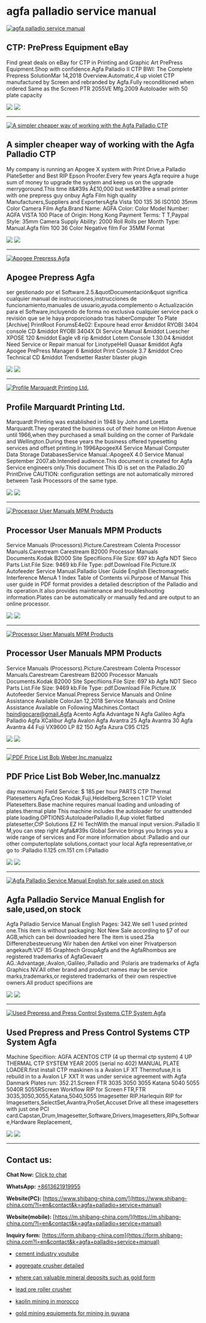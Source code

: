 # agfa palladio service manual

<a href="https://swt.shibang-china.com/?l=en&img&k=agfa+palladio+service+manual" target="_blank">![agfa palladio service manual](http://static.shibang-china.com/all-800x300/306.jpg)</a>

## CTP: PrePress Equipment eBay
Find great deals on eBay for CTP in Printing and Graphic Art PrePress Equipment.Shop with confidence.Agfa Palladio II CTP BWI: The Complete Prepress SolutionMar 14,2018 Overview.Automatic,4 up violet CTP manufactured by Screen and rebranded by Agfa.Fully reconditioned when ordered Same as the Screen PTR 2055VE Mfg.2009 Autoloader with 50 plate capacity


<a href="https://whatsapp.shibangsoft.com/WhatsApp.php" target="_blank" title="WhatsApp">![](http://static.shibang-china.com/icon/whatsapp.png)</a> <a href="https://swt.shibang-china.com/?l=en&icon&k=agfa+palladio+service+manual" target="_blank">![](http://static.shibang-china.com/icon/chat-en.png)</a>

---

<a href="https://swt.shibang-china.com/?l=en&img&k=agfa+palladio+service+manual" target="_blank">![A simpler cheaper way of working with the Agfa Palladio CTP](http://static.shibang-china.com/all-800x300/1093.jpg)</a>

## A simpler cheaper way of working with the Agfa Palladio CTP
My company is running an Apogee X system with Print Drive,a Palladio PlateSetter and Best RIP Epson Proofer.Every few years Agfa require a huge sum of money to upgrade the system and keep us on the upgrade merrygoround.This time it&#39s Â£10,000 but we&#39re a small printer with one prepress guy onbuy Agfa Film high quality Manufacturers,Suppliers and ExportersAgfa Vista 100 135 36 ISO100 35mm Color Camera Film Agfa.Brand Name: AGFA Color: Color Model Number: AGFA VISTA 100 Place of Origin: Hong Kong Payment Terms: T T,Paypal Style: 35mm Camera Supply Ability: 2000 Roll Rolls per Month Type: Manual.Agfa film 100 36 Color Negative film For 35MM Format


<a href="https://whatsapp.shibangsoft.com/WhatsApp.php" target="_blank" title="WhatsApp">![](http://static.shibang-china.com/icon/whatsapp.png)</a> <a href="https://swt.shibang-china.com/?l=en&icon&k=agfa+palladio+service+manual" target="_blank">![](http://static.shibang-china.com/icon/chat-en.png)</a>

---

<a href="https://swt.shibang-china.com/?l=en&img&k=agfa+palladio+service+manual" target="_blank">![Apogee Prepress Agfa](http://static.shibang-china.com/all-800x300/465.jpg)</a>

## Apogee Prepress Agfa
ser gestionado por el Software.2.5.&quotDocumentación&quot significa cualquier manual de instrucciones,instrucciones de funcionamiento,manuales de usuario,ayuda.complemento o Actualización para el Software,incluyendo de forma no exclusiva cualquier service pack o revisión que se le haya proporcionado tras haberComputer To Plate [Archive] PrintRoot ForumsE4e02: Expoure head error &middot RYOBI 3404 console CD &middot RYOBI 3404X DI Service Manual &middot Luescher XPOSE 120 &middot Eagle v8 rip &middot Lotem Console 1.30.04 &middot Need Service or Repair manual for LinotypeHell Quasar &middot Agfa Apogee PrePress Manager 6 &middot Print Console 3.7 &middot Creo Technical CD &middot Trendsetter Raster blaster plugin


<a href="https://whatsapp.shibangsoft.com/WhatsApp.php" target="_blank" title="WhatsApp">![](http://static.shibang-china.com/icon/whatsapp.png)</a> <a href="https://swt.shibang-china.com/?l=en&icon&k=agfa+palladio+service+manual" target="_blank">![](http://static.shibang-china.com/icon/chat-en.png)</a>

---

<a href="https://swt.shibang-china.com/?l=en&img&k=agfa+palladio+service+manual" target="_blank">![Profile Marquardt Printing Ltd.](http://static.shibang-china.com/all-800x300/138.jpg)</a>

## Profile Marquardt Printing Ltd.
Marquardt Printing was established in 1948 by John and Loretta Marquardt.They operated the business out of their home on Hinton Avenue until 1966,when they purchased a small building on the corner of Parkdale and Wellington.During these years the business offered typesetting services and offset printing.In 1996ApogeeX4 Service Manual Computer Data Storage DatabasesService Manual.:ApogeeX 4.0 Service Manual September 2007.ab.Intended audience.This document is created for Agfa Service engineers only.This document This ID is set on the Palladio.20 PrintDrive CAUTION: configuration settings are not automatically mirrored between Task Processors of the same type.


<a href="https://whatsapp.shibangsoft.com/WhatsApp.php" target="_blank" title="WhatsApp">![](http://static.shibang-china.com/icon/whatsapp.png)</a> <a href="https://swt.shibang-china.com/?l=en&icon&k=agfa+palladio+service+manual" target="_blank">![](http://static.shibang-china.com/icon/chat-en.png)</a>

---

<a href="https://swt.shibang-china.com/?l=en&img&k=agfa+palladio+service+manual" target="_blank">![Processor User Manuals MPM Products](http://static.shibang-china.com/all-800x300/1076.jpg)</a>

## Processor User Manuals MPM Products
Service Manuals (Processors).Picture.Carestream Colenta Processor Manuals.Carestream Carestream B2000 Processor Manuals Documents.Kodak B2000 Site Specifiions.File Size: 697 kb Agfa NDT Sieco Parts List.File Size: 9469 kb.File Type: pdf.Download File.Picture.IX Autofeeder Service Manual.Palladio User Guide English Electromagnetic Interference MenuA 1 Index Table of Contents vii.Purpose of Manual This user guide in PDF format provides a detailed description of the Palladio and its operation.It also provides maintenance and troubleshooting information.Plates can be automatically or manually fed.and are output to an online processor.


<a href="https://whatsapp.shibangsoft.com/WhatsApp.php" target="_blank" title="WhatsApp">![](http://static.shibang-china.com/icon/whatsapp.png)</a> <a href="https://swt.shibang-china.com/?l=en&icon&k=agfa+palladio+service+manual" target="_blank">![](http://static.shibang-china.com/icon/chat-en.png)</a>

---

<a href="https://swt.shibang-china.com/?l=en&img&k=agfa+palladio+service+manual" target="_blank">![Processor User Manuals MPM Products](http://static.shibang-china.com/all-800x300/468.jpg)</a>

## Processor User Manuals MPM Products
Service Manuals (Processors).Picture.Carestream Colenta Processor Manuals.Carestream Carestream B2000 Processor Manuals Documents.Kodak B2000 Site Specifiions.File Size: 697 kb Agfa NDT Sieco Parts List.File Size: 9469 kb.File Type: pdf.Download File.Picture.IX Autofeeder Service Manual.Prepress Service Manuals and Online Assistance Available ColorJan 12,2018 Service Manuals and Online Assistance Available on Following Machines.Contact hpindigocare@gmail.Agfa Acento Agfa Advantage N Agfa Galileo Agfa Palladio Agfa XCalibur Agfa Avalon Agfa Avantra 25 Agfa Avantra 30 Agfa Avantra 44 Fuji VX9600 LP 82 150 Agfa Azura C95 C125


<a href="https://whatsapp.shibangsoft.com/WhatsApp.php" target="_blank" title="WhatsApp">![](http://static.shibang-china.com/icon/whatsapp.png)</a> <a href="https://swt.shibang-china.com/?l=en&icon&k=agfa+palladio+service+manual" target="_blank">![](http://static.shibang-china.com/icon/chat-en.png)</a>

---

<a href="https://swt.shibang-china.com/?l=en&img&k=agfa+palladio+service+manual" target="_blank">![PDF Price List Bob Weber,Inc.manualzz](http://static.shibang-china.com/all-800x300/1210.jpg)</a>

## PDF Price List Bob Weber,Inc.manualzz
day maximum) Field Service: $ 185.per hour PARTS CTP Thermal Platesetters Agfa,Creo Kodak,Fuji,Heidelberg,Screen 1 CTP Violet Platesetters.Base machine requires manual loading and unloading of plates.thermal plate This machine includes the autoloader for unattended plate loading.OPTIONS:AutoloaderPalladio II,4up violet flatbed platesetter,CtP Solutions EZ Hi TechWith the manual input version.:Palladio II M,you can step right Agfa&#39s Global Service brings you brings you a wide range of services and For more information about :Palladio and our other computertoplate solutions,contact your local Agfa representative,or go to :Palladio II.125 cm.151 cm (:Palladio


<a href="https://whatsapp.shibangsoft.com/WhatsApp.php" target="_blank" title="WhatsApp">![](http://static.shibang-china.com/icon/whatsapp.png)</a> <a href="https://swt.shibang-china.com/?l=en&icon&k=agfa+palladio+service+manual" target="_blank">![](http://static.shibang-china.com/icon/chat-en.png)</a>

---

<a href="https://swt.shibang-china.com/?l=en&img&k=agfa+palladio+service+manual" target="_blank">![Agfa Palladio Service Manual English for sale,used,on stock](http://static.shibang-china.com/all-800x300/1394.jpg)</a>

## Agfa Palladio Service Manual English for sale,used,on stock
Agfa Palladio Service Manual English Pages: 342.We sell 1 used printed one.This item is without packaging: Not New Sale according to §7 of our AGB,which can bei downloaded here The item is used.25a Differenzbesteuerung Wir haben den Artikel von einer Privatperson angekauft.VCF 85 Graphtech GroupAgfa and the AgfaRhombus are registered trademarks of AgfaGevaert AG.:Advantage,:Avalon,:Galileo,:Palladio and :Polaris are trademarks of Agfa Graphics NV.All other brand and product names may be service marks,trademarks,or registered trademarks of their own respective owners.All product specifiions are


<a href="https://whatsapp.shibangsoft.com/WhatsApp.php" target="_blank" title="WhatsApp">![](http://static.shibang-china.com/icon/whatsapp.png)</a> <a href="https://swt.shibang-china.com/?l=en&icon&k=agfa+palladio+service+manual" target="_blank">![](http://static.shibang-china.com/icon/chat-en.png)</a>

---

<a href="https://swt.shibang-china.com/?l=en&img&k=agfa+palladio+service+manual" target="_blank">![Used Prepress and Press Control Systems CTP System Agfa](http://static.shibang-china.com/all-800x300/1152.jpg)</a>

## Used Prepress and Press Control Systems CTP System Agfa
Machine Specifiion: AGFA ACENTOS CTP (4 up thermal ctp system) 4 UP THERMAL CTP SYSTEM YEAR 2005 (serial no 402) MANUAL PLATE LOADER.first install CTP maskinen is a Avalon LF XT Thermofuse,It is rebuild in to a Avalon LF XXT It was under service agreement with Agfa Danmark Plates run: 352.21.Screen FTR 3035 3050 3055 Katana 5040 5055 5040R 5055RScreen Workflow RIP for Screen FTR,FTR 3035,3050,3055,Katana,5040,5055 Imagesetter RIP.Harlequin RIP for Imagesetters,SelectSet,Avantra,ProSet,Accuset Drive all these imagesetters with just one PCI card.Capstan,Drum,Imagesetter,Software,Drivers,Imagesetters,RIPs,Software,Hardware Replacement,


<a href="https://whatsapp.shibangsoft.com/WhatsApp.php" target="_blank" title="WhatsApp">![](http://static.shibang-china.com/icon/whatsapp.png)</a> <a href="https://swt.shibang-china.com/?l=en&icon&k=agfa+palladio+service+manual" target="_blank">![](http://static.shibang-china.com/icon/chat-en.png)</a>

---
## Contact us:

**Chat Now:** [Click to chat](https://swt.shibang-china.com?l=en&contact&k=agfa+palladio+service+manual)

**WhatsApp:**  [+8613621919955](https://whatsapp.shibangsoft.com/WhatsApp.php)

**Website(PC):** [https://www.shibang-china.com/](https://www.shibang-china.com/?l=en&contact&k=agfa+palladio+service+manual)

**Website(mobile):** [https://m.shibang-china.com/](https://m.shibang-china.com/?l=en&contact&k=agfa+palladio+service+manual)

**Inquiry form:** [https://form.shibang-china.com](https://form.shibang-china.com?l=en&contact&k=agfa+palladio+service+manual)

* [cement industry youtube](../123/cement%20industry%20youtube.md)

* [aggregate crusher detailed](../116/aggregate%20crusher%20detailed.md)

* [where can valuable mineral deposits such as gold form](../114/where%20can%20valuable%20mineral%20deposits%20such%20as%20gold%20form.md)

* [lead ore roller crusher](../117/lead%20ore%20roller%20crusher.md)

* [kaolin mining in morocco](../113/kaolin%20mining%20in%20morocco.md)

* [gold mining equipments for mining in guyana](../116/gold%20mining%20equipments%20for%20mining%20in%20guyana.md)